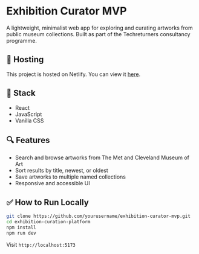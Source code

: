 # Exhibition Curator MVP

A lightweight, minimalist web app for exploring and curating artworks from public museum collections. Built as part of the Techreturners consultancy programme.

## 🚀 Hosting

This project is hosted on Netlify. You can view it [here](https://exhibition-curation-platform.netlify.app/).

## 🧰 Stack
- React
- JavaScript
- Vanilla CSS

## 🔍 Features
- Search and browse artworks from The Met and Cleveland Museum of Art
- Sort results by title, newest, or oldest
- Save artworks to multiple named collections
- Responsive and accessible UI

## ✅ How to Run Locally
```bash
git clone https://github.com/yourusername/exhibition-curator-mvp.git
cd exhibition-curation-platform
npm install
npm run dev
```
Visit `http://localhost:5173`
